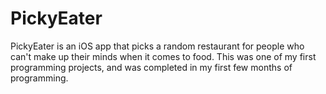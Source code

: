 # PickyEater
PickyEater is an iOS app that picks a random restaurant for people who can't make up their minds when it comes to food. This was one of my first programming projects, and was completed in my first few months of programming. 

